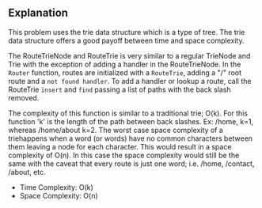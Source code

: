 ## Explanation

This problem uses the trie data structure which is a type of tree.  The trie data structure offers a good payoff between time and space complexity.

The RouteTrieNode and RouteTrie is very similar to a regular TrieNode and Trie with the exception of adding a handler in the RouteTrieNode. In the `Router` function, routes are initialized with a `RouteTrie`, adding a "/" root route and a `not found handler`. To add a handler or lookup a route, call the RouteTrie `insert` and `find` passing a list of paths with the back slash removed.

The complexity of this function is similar to a traditional trie; O(k).  For this function 'k' is the length of the path between back slashes.  Ex: /home, k=1, whereas /home/about k=2.  The worst case space complexity of a triehappens when a word (or words) have no common characters between them leaving a node for each character. This would result in a space complexity of O(n).  In this case the space complexity would still be the same with the caveat that every route is just one word; i.e. /home, /contact, /about, etc.


* Time Complexity: O(k)
* Space Complexity: O(n)